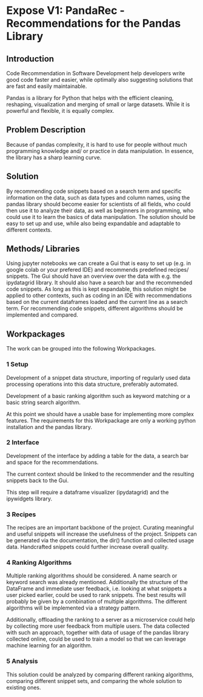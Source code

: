 # Expose V1: PandaRec - Recommendations for the Pandas Library

## Introduction

Code Recommendation in Software Development help developers write good code faster and easier, while optimally also suggesting solutions that are fast and easily maintainable.

Pandas is a library for Python that helps with the efficient cleaning, reshaping, visualization and merging of small or large datasets. While it is powerful and flexible, it is equally complex.

## Problem Description

Because of pandas complexity, it is hard to use for people without much programming knowledge and/ or practice in data manipulation. In essence, the library has a sharp learning curve.

## Solution

By recommending code snippets based on a search term and specific information on the data, such as data types and column names, using the pandas library should become easier for scientists of all fields, who could then use it to analyze their data, as well as beginners in programming, who could use it to learn the basics of data manipulation. The solution should be easy to set up and use, while also being expandable and adaptable to different contexts.

## Methods/ Libraries

Using jupyter notebooks we can create a Gui that is easy to set up (e.g. in google colab or your prefered IDE) and recommends predefined recipes/ snippets. The Gui should have an overview over the data with e.g. the ipydatagrid library. It should also have a search bar and the recommended code snippets. As long as this is kept expandable, this solution might be applied to other contexts, such as coding in an IDE with recommendations based on the current dataframes loaded and the current line as a search term. For recommending code snippets, different algorithms should be implemented and compared.

## Workpackages

The work can be grouped into the following Workpackages.

### 1 Setup

Development of a snippet data structure, importing of regularly used data processing operations into this data structure, preferably automated.

Development of a basic ranking algorithm such as keyword matching or a basic string search algorithm.

At this point we should have a usable base for implementing more complex features. The requirements for this Workpackage are only a working python installation and the pandas library.

<div style="page-break-after: always;"></div>

### 2 Interface

Development of the interface by adding a table for the data, a search bar and space for the recommendations.

The current context should be linked to the recommender and the resulting snippets back to the Gui.

This step will require a dataframe visualizer (ipydatagrid) and the ipywidgets library.

### 3 Recipes

The recipes are an important backbone of the project. Curating meaningful and useful snippets will increase the usefulness of the project. Snippets can be generated via the documentation, the dir() function and collected usage data. Handcrafted snippets could further increase overall quality.

### 4 Ranking Algorithms

Multiple ranking algorithms should be considered. A name search or keyword search was already mentioned. Additionally the structure of the DataFrame and immediate user feedback, i.e. looking at what snippets a user picked earlier, could be used to rank snippets. The best results will probably be given by a combination of multiple algorithms. The different algorithms will be implemented via a strategy pattern.

Additionally, offloading the ranking to a server as a microservice could help by collecting more user feedback from multiple users. The data collected with such an approach, together with data of usage of the pandas library collected online, could be used to train a model so that we can leverage machine learning for an algorithm.

### 5 Analysis

This solution could be analyzed by comparing different ranking algorithms, comparing different snippet sets, and comparing the whole solution to existing ones.
